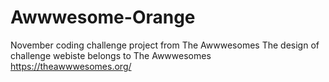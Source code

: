 # Awwwesome-Orange
November coding challenge project from The Awwwesomes 
The design of challenge webiste belongs to The Awwwesomes
https://theawwwesomes.org/
